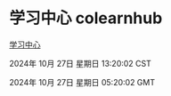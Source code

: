# 学习中心 colearnhub
[学习中心](http://219.139.197.74:56308/colearnhub/)

2024年 10月 27日 星期日 13:20:02 CST

2024年 10月 27日 星期日 05:20:02 GMT
